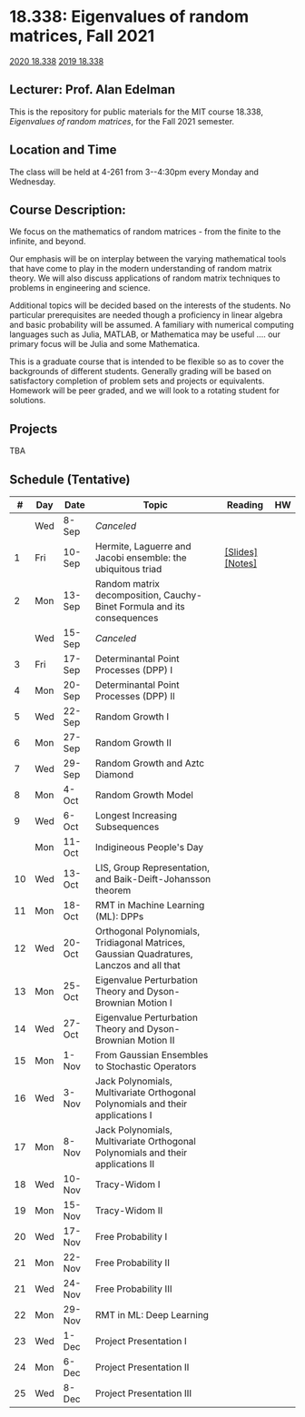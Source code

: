 # 18.338: Eigenvalues of random matrices, Fall 2021

[2020 18.338](https://github.com/mitmath/18338/tree/2020)
[2019 18.338](https://github.com/mitmath/18338/tree/2019)


## Lecturer: Prof. Alan Edelman

This is the repository for public materials for the MIT course 18.338, *Eigenvalues of random matrices*, for the Fall 2021 semester.

## Location and Time
The class will be held at 4-261 from 3--4:30pm every Monday and Wednesday. 

## Course Description:

We focus on the mathematics of random matrices - from the finite to the infinite, and beyond.

Our emphasis will be on interplay between the varying mathematical tools that have come to play in the modern understanding of random matrix theory. We will also discuss applications of random matrix techniques to problems in engineering and science.

Additional topics will be decided based on the interests of the students. No particular prerequisites are needed though a proficiency in linear algebra and basic probability will be assumed. A familiary with numerical computing languages such as Julia, MATLAB, or Mathematica may be useful .... our primary focus will be Julia and some Mathematica.

This is a graduate course that is intended to be flexible so as to cover the backgrounds of different students. Generally grading will be based on satisfactory completion of problem sets and projects or equivalents.  Homework will be peer graded, and we will look to a rotating student for solutions.

## Projects
TBA

## Schedule (Tentative)

|#|Day| Date |  Topic | Reading| HW |
|-|-|------|------|-----|--|
|    | Wed | 8-Sep |  *Canceled*          |  |  |
| 1  | Fri | 10-Sep  | Hermite, Laguerre and Jacobi ensemble: the ubiquitous triad                              |  [[Slides]](http://math.mit.edu/~edelman/talks/2014/mit_02_24_2014.pptx)[[Notes]](http://web.mit.edu/18.338/www/2018s/handouts/lec1.pdf)       |    |
| 2 | Mon | 13-Sep  |  Random matrix decomposition, Cauchy-Binet Formula and its consequences | | 
|   | Wed | 15-Sep | *Canceled*          |  |  |
| 3 | Fri | 17-Sep | Determinantal Point Processes (DPP) I               |  |  |
| 4 | Mon | 20-Sep | Determinantal Point Processes (DPP) II | |
| 5 | Wed | 22-Sep | Random Growth I                   |  |  |
| 6 | Mon | 27-Sep | Random Growth II                         |  |  |
| 7  | Wed | 29-Sep | Random Growth and Aztc Diamond                                                            |  |  |
| 8  | Mon | 4-Oct  | Random Growth Model                      |  |  |
| 9 | Wed | 6-Oct  | Longest Increasing Subsequences                                                                         |  |  |
|    | Mon | 11-Oct | Indigineous People's Day                                                                             |  |  |
| 10 | Wed | 13-Oct | LIS, Group Representation, and Baik-Deift-Johansson theorem          |  |  |
| 11 | Mon | 18-Oct | RMT in Machine Learning (ML): DPPs                                 |  |  |
| 12 | Wed | 20-Oct | Orthogonal Polynomials, Tridiagonal Matrices, Gaussian Quadratures, Lanczos and all that |  |  |
| 13 | Mon | 25-Oct | Eigenvalue Perturbation Theory and Dyson-Brownian Motion I                               |  |  |
| 14 | Wed | 27-Oct | Eigenvalue Perturbation Theory and Dyson-Brownian Motion II                              |  |  |
| 15 | Mon | 1-Nov | From Gaussian Ensembles to Stochastic Operators                                          |  |  |
| 16 | Wed | 3-Nov  | Jack Polynomials, Multivariate Orthogonal Polynomials and their applications I           |  |  |
| 17 | Mon | 8-Nov  | Jack Polynomials, Multivariate Orthogonal Polynomials and their applications II          |  |  |
| 18 | Wed | 10-Nov | Tracy-Widom I                                                                      |  |  |
| 19 | Mon | 15-Nov | Tracy-Widom II                                                                             |  |  |
| 20 | Wed | 17-Nov | Free Probability I                                                                       |  |  |
| 21  | Mon | 22-Nov| Free Probability II                                                                      |  |  |
| 21 | Wed | 24-Nov | Free Probability III                                                                    |  |  |
| 22 | Mon | 29-Nov | RMT in ML: Deep Learning                                                                    |  |  |
| 23 | Wed | 1-Dec | Project Presentation I                                                                 |  |  |
| 24 | Mon | 6-Dec  | Project Presentation II                                                           |  |  |
| 25 | Wed | 8-Dec  | Project Presentation III                                                          |  |  |
